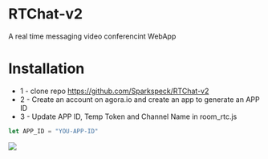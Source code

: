 # RTChat-v2
A real time messaging video conferencint WebApp

# Installation
* 1 - clone repo https://github.com/Sparkspeck/RTChat-v2
* 2 - Create an account on agora.io and create an app to generate an APP ID
* 3 - Update APP ID, Temp Token and Channel Name in room_rtc.js
```javascript
let APP_ID = "YOU-APP-ID"
```


<img src="./images/preview.png">  
